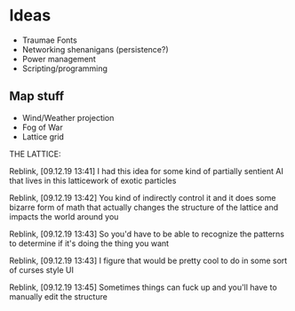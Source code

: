 Ideas
=====

* Traumae Fonts
* Networking shenanigans (persistence?)
* Power management
* Scripting/programming

Map stuff
---------

* Wind/Weather projection
* Fog of War
* Lattice grid

THE LATTICE:

Reblink, [09.12.19 13:41]
I had this idea for some kind of partially sentient AI that lives in this latticework of exotic particles

Reblink, [09.12.19 13:42]
You kind of indirectly control it and it does some bizarre form of math that actually changes the structure of the lattice and impacts the world around you

Reblink, [09.12.19 13:43]
So you'd have to be able to recognize the patterns to determine if it's doing the thing you want

Reblink, [09.12.19 13:43]
I figure that would be pretty cool  to do in some sort of curses style UI

Reblink, [09.12.19 13:45]
Sometimes things can fuck up and you'll have to manually edit the structure
